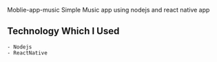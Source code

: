 Moblie-app-music
Simple Music app using nodejs and react native app    
 ## Technology Which I Used
    - Nodejs 
    - ReactNative
